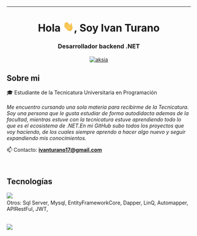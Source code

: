 <hr>
<h1 align="center">Hola <img src="https://raw.githubusercontent.com/ABSphreak/ABSphreak/master/gifs/Hi.gif" width="30px">, Soy Ivan Turano</h1>
<h3 align="center">Desarrollador backend .NET</h3>
<p align="center">
<a href="https://www.linkedin.com/in/ivanturano/" target="_blank"><img align="center" src="https://cdn.jsdelivr.net/npm/simple-icons@3.0.1/icons/linkedin.svg" alt="aksia" height="30" width="40" /></a>
</p>
</p>

<h2>Sobre mi</h2>
<p align="left">
🎓 Estudiante de la Tecnicatura Universitaria en Programación <br><br>
<em>
    Me encuentro cursando una sola materia para recibirme de la Tecnicatura. Soy una persona que le gusta estudiar de forma autodidacta ademas de la facultad, mientras estuve con la tecnicatura estuve aprendiendo todo lo que es el ecosistema de .NET.En mi GitHub subo todos los proyectos que voy haciendo, de los cuales siempre aprendo a hacer algo nuevo y seguir expandiendo mis conocimientos.
  </em> 

📫 Contacto: **ivanturano17@gmail.com**

  </p>
<br>
<h2>Tecnologías</h2>
<p align="left">
  <a href="https://skillicons.dev">
    <img src="https://skillicons.dev/icons?i=html,css,js,bootstrap,git,cs,dotnet,postman&perline=8" />
  </a>
    <br>
  Otros: Sql Server, Mysql, EntityFrameworkCore, Dapper, LinQ, Automapper, APIRestFul, JWT, 
</p>
<br>

<img  align="center"  src="https://github-readme-stats-anuraghazra1.vercel.app/api/top-langs/?username=ivanturano&theme=dark&hide_border=false&no-bg=true&no-frame=true&langs_count=10"/>
